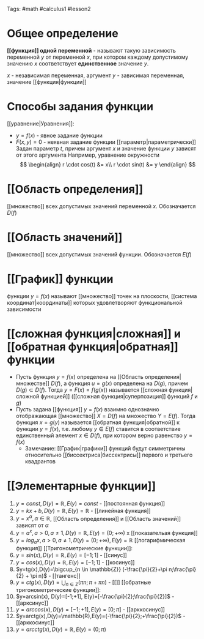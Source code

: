 Tags: #math #calculus1 #lesson2 
# Общее определение
**[[функция]] одной переменной** - называют такую зависимость переменной $y$ от переменной $x$, при котором каждому допустимому значению $x$ соответствует **единственное** значение $y$.

$x$ - независимая переменная, аргумент
$y$ - зависимая переменная, значение [[функция|функции]]

# Способы задания функции
[[уравнение|Уравнения]]:
- $y=f(x)$ - явное задание функции
- $F(x,y)=0$ - неявная задание функции
[[параметр|параметрически]]
	Задан параметр $t$, причем аргумент $x$ и значение функции $y$ зависят от этого аргумента
	Например, уравнение окружности
	$$
\begin{align}
r \cdot cos(t) &= x\\
r \cdot sin(t) &= y
\end{align}
$$
# [[Область определения]]
[[множество]] всех допустимых значений переменной $x$. Обозначается $D(f)$
# [[Область значений]]
[[множество]] всех допустимых значений функции. Обозначается $E(f)$
# [[График]] функции
функции $y=f(x)$ называют [[множество]] точек на плоскости, [[система координат|координаты]] которых удовлетворяют функциональной зависимости
# [[сложная функция|сложная]] и [[обратная функция|обратная]] функции
- Пусть функция $y=f(x)$ определена на [[Область определения|множестве]] $D(f)$, а функция $u=g(x)$ определена на $D(g)$, причем $D(g) \subset D(f)$. Тогда $y=F(x)=f(g(x))$ называется [[сложная функция|сложной функцией]] ([[сложная функция|суперпозиция]] функций $f$ и $g$) 
- Пусть задана [[функция]] $y=f(x)$ взаимно однозначно отображающая [[множество]] $X=D(f)$ на множество $Y=E(f)$. Тогда функция $x=g(y)$ называется [[обратная функция|обратной]] к функции $y=f(x)$, т.е. любому $y \in E(f)$ ставится в соответствие единственный элемент $x \in D(f)$, при котором верно равенство $y=f(x)$
	- Замечание: [[График|графики]] функций будут симметричны относительно [[биссектриса|биссектрисы]] первого и третьего квадрантов
# [[Элементарные функции]]
1. $y=const, D(y)= \mathbb{R}, E(y)=const$ - [[постоянная функция]]
2. $y=kx+b, D(y)=\mathbb{R},  E(y)=\mathbb{R}$ - [[линейная функция]]
3. $y=x^{\alpha},\alpha \in \mathbb{R}$, [[Область определения]] и [[Область значений]] зависят от $\alpha$
4. $y=a ^x, a > 0, a \neq 1, D(y)= \mathbb{R}, E(y)=(0;+\infty)$ х [[показательая функция]]
5. $y=log_a x, a > 0, a \neq 1, D(y)=(0;+\infty), E(y)=\mathbb{R}$ [[логарифмическая функция]]
[[Тригонометрические функции]]: 
1. $y=sin(x),D(y)=\mathbb{R},E(y)=[-1;1]$ - [[синус]]
2. $y=cos(x),D(y)=\mathbb{R},E(y)=[-1;1]$ - [[косинус]]
3. $y=tg(x),D(y)=\bigcup_{n \in \mathbb{Z}} (-\frac{\pi}{2}+\pi n;\frac{\pi}{2} + \pi n)$ - [[тангенс]]
4. $y=ctg(x),D(y)=\bigcup_{n \in \mathbb{Z}}(\pi n; \pi + \pi n)$ - [[]]
[[обратные тригонометрические функции]]:
1. $y=arcsin(x), D(y)=[-1;+1], E(y)=[-\frac{\pi}{2};\frac{\pi}{2}]$ - [[арксинус]]
2. $y=arccos(x), D(y)=[-1;+1], E(y)=[0;\pi]$ - [[арккосинус]]
3. $y=arctg(x),D(y)=\mathbb{R},E(y)=(-\frac{\pi}{2};+\frac{\pi}{2})$ - [[арккосинус]]
4. $y=arcctg(x),D(y)=\mathbb{R},E(y)=(0;\pi)$ 